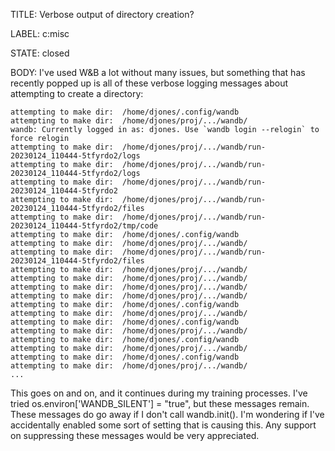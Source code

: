 TITLE:
Verbose output of directory creation?

LABEL:
c:misc

STATE:
closed

BODY:
I've used W&B a lot without many issues, but something that has recently popped up is all of these verbose logging messages about attempting to create a directory:

```
attempting to make dir:  /home/djones/.config/wandb
attempting to make dir:  /home/djones/proj/.../wandb/
wandb: Currently logged in as: djones. Use `wandb login --relogin` to force relogin
attempting to make dir:  /home/djones/proj/.../wandb/run-20230124_110444-5tfyrdo2/logs
attempting to make dir:  /home/djones/proj/.../wandb/run-20230124_110444-5tfyrdo2/logs
attempting to make dir:  /home/djones/proj/.../wandb/run-20230124_110444-5tfyrdo2
attempting to make dir:  /home/djones/proj/.../wandb/run-20230124_110444-5tfyrdo2/files
attempting to make dir:  /home/djones/proj/.../wandb/run-20230124_110444-5tfyrdo2/tmp/code
attempting to make dir:  /home/djones/.config/wandb
attempting to make dir:  /home/djones/proj/.../wandb/
attempting to make dir:  /home/djones/proj/.../wandb/run-20230124_110444-5tfyrdo2/files
attempting to make dir:  /home/djones/proj/.../wandb/
attempting to make dir:  /home/djones/proj/.../wandb/
attempting to make dir:  /home/djones/proj/.../wandb/
attempting to make dir:  /home/djones/proj/.../wandb/
attempting to make dir:  /home/djones/.config/wandb
attempting to make dir:  /home/djones/proj/.../wandb/
attempting to make dir:  /home/djones/.config/wandb
attempting to make dir:  /home/djones/proj/.../wandb/
attempting to make dir:  /home/djones/.config/wandb
attempting to make dir:  /home/djones/proj/.../wandb/
attempting to make dir:  /home/djones/.config/wandb
attempting to make dir:  /home/djones/proj/.../wandb/
...
```

This goes on and on, and it continues during my training processes.  I've tried os.environ['WANDB_SILENT'] = "true", but these messages remain. These messages do go away if I don't call wandb.init(). I'm wondering if I've accidentally enabled some sort of setting that is causing this. Any support on suppressing these messages would be very appreciated.

